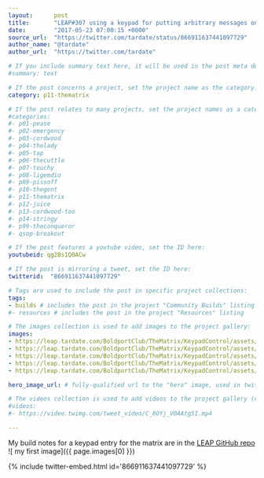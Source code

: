 ```yaml
---
layout:      post
title:       "LEAP#307 using a keypad for putting arbitrary messages on the #BoldportClub Matrix"
date:        "2017-05-23 07:00:15 +0000"
source_url:  "https://twitter.com/tardate/status/866911637441097729"
author_name: "@tardate"
author_url:  "https://twitter.com/tardate"

# If you include summary text here, it will be used in the post meta description instead of an excerpt from the post body
#summary: text

# If the post concerns a project, set the project name as the category:
category: p11-thematrix

# If the post relates to many projects, set the project names as a categories array:
#categories:
#- p01-pease
#- p02-emergency
#- p03-cordwood
#- p04-thelady
#- p05-tap
#- p06-thecuttle
#- p07-touchy
#- p08-ligemdio
#- p09-pissoff
#- p10-thegent
#- p11-thematrix
#- p12-juice
#- p13-cordwood-too
#- p14-stringy
#- p99-theconqueror
#- qsop-breakout

# If the post features a youtube video, set the ID here:
youtubeid: qg2Bs1Q0ACw

# If the post is mirroring a tweet, set the ID here:
twitterid:  "866911637441097729"

# Tags are used to include the post in specific project collections:
tags:
- builds # includes the post in the project "Community Builds" listing
#- resources # includes the post in the project "Resources" listing

# The images collection is used to add images to the project gallery:
images:
- https://leap.tardate.com/BoldportClub/TheMatrix/KeypadControl/assets/KeypadControl_build.jpg
- https://leap.tardate.com/BoldportClub/TheMatrix/KeypadControl/assets/KeypadControl_bb.jpg
- https://leap.tardate.com/BoldportClub/TheMatrix/KeypadControl/assets/KeypadControl_schematic.jpg
- https://leap.tardate.com/BoldportClub/TheMatrix/KeypadControl/assets/bright_light_big_city.jpg
- https://leap.tardate.com/BoldportClub/TheMatrix/KeypadControl/assets/bright_matrix.jpg

hero_image_url: # fully-qualified url to the "hero" image, used in twitter cards for example

# The videos collection is used to add videos to the project gallery (currently only mp4):
#videos:
#- https://video.twimg.com/tweet_video/C_8OYj_V0AAtg5I.mp4

---
```


My build notes for a keypad entry for the matrix are in the
[LEAP GitHub repo](https://github.com/tardate/LittleArduinoProjects/tree/master/BoldportClub/TheMatrix/KeypadControl)
![ my first image]({{ page.images[0] }})


{% include twitter-embed.html id='866911637441097729' %}


